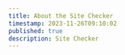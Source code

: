 ```yaml
---
title: About the Site Checker
timestamp: 2023-11-26T09:10:02
published: true
description: Site Checker
---
```



